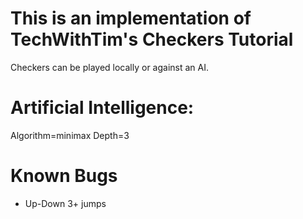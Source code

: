 # This is an implementation of TechWithTim's Checkers Tutorial

Checkers can be played locally or against an AI.

# Artificial Intelligence:
Algorithm=minimax
Depth=3

# Known Bugs
- Up-Down 3+ jumps
